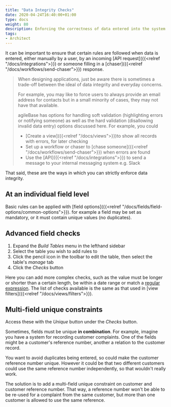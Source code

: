 ```yaml
---
title: "Data Integrity Checks"
date: 2020-04-24T16:40:00+01:00
type: docs
weight: 80
description: Enforcing the correctness of data entered into the system
tags:
- Architect
---
```

It can be important to ensure that certain rules are followed when data is entered, either manually by a user, by an incoming [API request]({{<relref "/docs/integrations">}}) or someone filling in a [chaser]({{<relref "/docs/workflows/send-chaser">}}) response.

> When designing applications, just be aware there is sometimes a trade-off between the ideal of data integrity and everyday concerns.
> 
> For example, you may like to force users to always provide an email address for contacts but in a small minority of cases, they may not have that available.
> 
> agileBase has options for handling soft validation (highlighting errors or notifying someone) as well as the hard validation (disallowing invalid data entry) options discussed here. For example, you could
> * [Create a view]({{<relref "/docs/views">}})to show all records with errors, for later checking
> * Set up a workflow or chaser to [chase someone]({{<relref "/docs/workflows/send-chaser">}}) when errors are found
> * Use the [API]({{<relref "/docs/integrations">}}) to send a message to your internal messaging system e.g. Slack

That said, these are the ways in which you can strictly enforce data integrity.

## At an individual field level
Basic rules can be applied with [field options]({{<relref "/docs/fields/field-options/common-options">}}). for example a field may be set as mandatory, or it must contain unique values (no duplicates).

## Advanced field checks
1. Expand the _Build Tables_ menu in the lefthand sidebar
2. Select the table you wish to add rules to
3. Click the pencil icon in the toolbar to edit the table, then select the table's _manage_ tab
4. Click the _Checks_ button

Here you can add more complex checks, such as the value must be longer or shorter than a certain length, be within a date range or match a [regular expression](https://en.wikipedia.org/wiki/Regular_expression). The list of checks available is the same as that used in [view filters]({{<relref "/docs/views/filters">}}).

## Multi-field unique constraints
Access these with the _Unique_ button under the _Checks_ button.

Sometimes, fields must be unique **in combination**. For example, imagine you have a system for recording customer complaints. One of the fields might be a customer's reference number, another a relation to the customer record.

You want to avoid duplicates being entered, so could make the customer reference number unique. However it could be that two different customers could use the same reference number independently, so that wouldn't really work.

The solution is to add a multi-field unique constraint on customer and customer reference number. That way, a reference number won't be able to be re-used for a complaint from the same customer, but more than one customer is allowed to use the same reference.